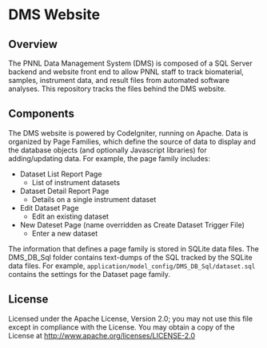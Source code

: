# DMS Website

## Overview

The PNNL Data Management System (DMS) is composed of a SQL Server backend and website front end to allow PNNL staff to track biomaterial, samples, instrument data, and result files from automated software analyses.  This repository tracks the files behind the DMS website.

## Components

The DMS website is powered by CodeIgniter, running on Apache.  Data is organized by Page Families, which define the source of data to display and the database objects (and optionally Javascript libraries) for adding/updating data.  For example, the page family includes:
* Dataset List Report Page
  * List of instrument datasets
* Dataset Detail Report Page
  * Details on a single instrument dataset
* Edit Dataset Page
  * Edit an existing dataset
* New Dateset Page (name overridden as Create Dataset Trigger File)
  * Enter a new dataset

The information that defines a page family is stored in SQLite data files. The DMS_DB_Sql folder contains text-dumps of the SQL tracked by the SQLite data files.  For example, `application/model_config/DMS_DB_Sql/dataset.sql` contains the settings for the Dataset page family.

## License

Licensed under the Apache License, Version 2.0; you may not use this file except in compliance with the License.
You may obtain a copy of the License at http://www.apache.org/licenses/LICENSE-2.0